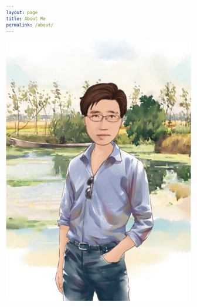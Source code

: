 ```yaml
---
layout: page
title: About Me
permalink: /about/
---
```


<img src="../images/MomentCamSys_20201227133304_00511003904260.jpg" alt="zeroth" width="800"/>
